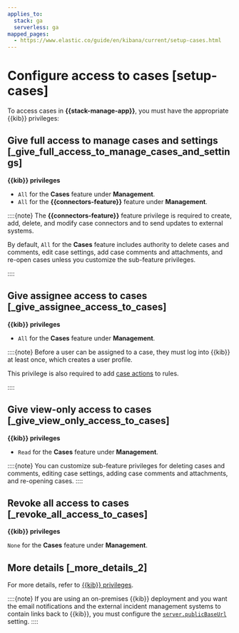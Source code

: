```yaml
---
applies_to:
  stack: ga
  serverless: ga
mapped_pages:
  - https://www.elastic.co/guide/en/kibana/current/setup-cases.html
---
```


# Configure access to cases [setup-cases]

To access cases in **{{stack-manage-app}}**, you must have the appropriate {{kib}} privileges:

## Give full access to manage cases and settings [_give_full_access_to_manage_cases_and_settings]

**{{kib}} privileges**

* `All` for the **Cases** feature under **Management**.
* `All` for the **{{connectors-feature}}** feature under **Management**.

::::{note}
The **{{connectors-feature}}** feature privilege is required to create, add, delete, and modify case connectors and to send updates to external systems.

By default, `All` for the **Cases** feature includes authority to delete cases and comments, edit case settings, add case comments and attachments, and re-open cases unless you customize the sub-feature privileges.

::::

## Give assignee access to cases [_give_assignee_access_to_cases]

**{{kib}} privileges**

* `All` for the **Cases** feature under **Management**.

::::{note}
Before a user can be assigned to a case, they must log into {{kib}} at least once, which creates a user profile.

This privilege is also required to add [case actions](kibana://docs/reference/connectors-kibana/cases-action-type.md) to rules.

::::

## Give view-only access to cases [_give_view_only_access_to_cases]

**{{kib}} privileges**

* `Read` for the **Cases** feature under **Management**.

::::{note}
You can customize sub-feature privileges for deleting cases and comments, editing case settings, adding case comments and attachments, and re-opening cases.
::::

## Revoke all access to cases [_revoke_all_access_to_cases]

**{{kib}} privileges**

`None` for the **Cases** feature under **Management**.

## More details [_more_details_2]

For more details, refer to [{{kib}} privileges](../../../deploy-manage/users-roles/cluster-or-deployment-auth/kibana-privileges.md).

::::{note}
If you are using an on-premises {{kib}} deployment and you want the email notifications and the external incident management systems to contain links back to {{kib}}, you must configure the [`server.publicBaseUrl`](../../../deploy-manage/deploy/self-managed/configure.md#server-publicBaseUrl) setting.
::::
